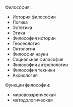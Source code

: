 Философия:
* История философии
* Логика
* Эстетика
* Этика
* Философия истории
* Гносеология
* Онтология
* Филоофия науки
* Социальная философия
* Философия антропологии
* Философия техники
* Аксиология

Функции философии:
* мировоззренческая
* методологическая

